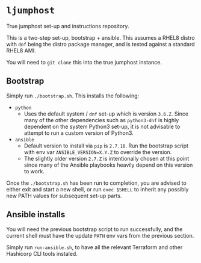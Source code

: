 # `ljumphost`

True jumphost set-up and instructions repository.

This is a two-step set-up, bootstrap + ansible. This assumes a RHEL8 distro with
`dnf` being the distro package manager, and is tested against a standard RHEL8
AMI.

You will need to `git clone` this into the true jumphost instance.

## Bootstrap

Simply run `./bootstrap.sh`. This installs the following:

- `python`
  - Uses the default system / `dnf` set-up which is version `3.6.Z`. Since many
    of the other dependencies such as `python3-dnf` is highly dependent on the
    system Python3 set-up, it is not advisable to attempt to run a custom
    version of Python3.
- `ansible`
  - Default version to install via `pip` is `2.7.18`. Run the bootstrap script
    with env var `ANSIBLE_VERSION=X.Y.Z` to override the version.
  - The slightly older version `2.7.Z` is intentionally chosen at this point
    since many of the Ansible playbooks heavily depend on this version to work.

Once the `./bootstrap.sh` has been run to completion, you are advised to either
exit and start a new shell, or run `exec $SHELL` to inherit any possibly new
PATH values for subsequent set-up parts.

## Ansible installs

You will need the previous bootstrap script to run successfully, and the current
shell must have the update `PATH` env vars from the previous section.

Simply run `run-ansible.sh`, to have all the relevant Terraform and other
Hashicorp CLI tools instaled.
